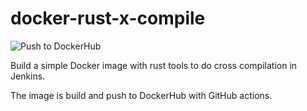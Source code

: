 # docker-rust-x-compile

![Push to DockerHub](https://github.com/antoine-aumjaud/docker-rust-x-compile/actions/workflows/docker-publish.yml/badge.svg)

Build a simple Docker image with rust tools to do cross compilation in Jenkins.

The image is build and push to DockerHub with GitHub actions.
